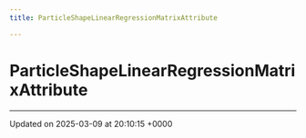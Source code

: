 ```yaml
---
title: ParticleShapeLinearRegressionMatrixAttribute

---
```


# ParticleShapeLinearRegressionMatrixAttribute





-------------------------------

Updated on 2025-03-09 at 20:10:15 +0000